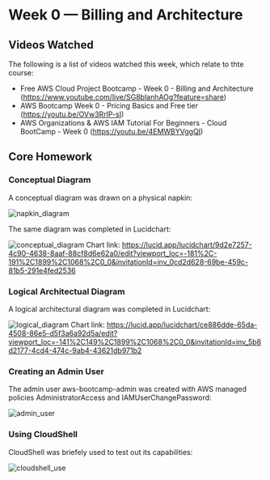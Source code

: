 # Week 0 — Billing and Architecture

## Videos Watched
The following is a list of videos watched this week, which relate to thte course:

- Free AWS Cloud Project Bootcamp - Week 0 - Billing and Architecture (https://www.youtube.com/live/SG8blanhAOg?feature=share)
- AWS Bootcamp Week 0 - Pricing Basics and Free tier (https://youtu.be/OVw3RrlP-sI)
- AWS Organizations & AWS IAM Tutorial For Beginners - Cloud BootCamp - Week 0 (https://youtu.be/4EMWBYVggQI)

## Core Homework
### Conceptual Diagram
A conceptual diagram was drawn on a physical napkin:

![napkin_diagram](https://user-images.githubusercontent.com/123467130/221172724-bc67db5f-9f8a-4cbd-b11b-3a57327d1733.jpg)

The same diagram was completed in Lucidchart:

![conceptual_diagram](https://user-images.githubusercontent.com/123467130/221167183-aeb585b5-1f05-43ec-abe7-aedec49c1d7e.PNG)
Chart link: https://lucid.app/lucidchart/9d2e7257-4c90-4638-8aaf-88cf8d6e62a0/edit?viewport_loc=-181%2C-191%2C1899%2C1068%2C0_0&invitationId=inv_0cd2d628-69be-459c-81b5-291e4fed2536

### Logical Architectual Diagram
A logical architectural diagram was completed in Lucidchart:

![logical_diagram](https://user-images.githubusercontent.com/123467130/221167618-d8a1615a-e043-44d1-9631-ef4a2189dd97.PNG)
Chart link: https://lucid.app/lucidchart/ce886dde-65da-4508-86e5-d5f3a6a92d5a/edit?viewport_loc=-141%2C149%2C1899%2C1068%2C0_0&invitationId=inv_5b8d2177-4cd4-474c-9ab4-43621db971b2

### Creating an Admin User
The admin user aws-bootcamp-admin was created with AWS managed policies AdministratorAccess and IAMUserChangePassword:

![admin_user](https://user-images.githubusercontent.com/123467130/221171584-c4882b51-d4e7-4b49-a49b-f888a5bd20e4.png)

### Using CloudShell
CloudShell was briefely used to test out its capabilities:

![cloudshell_use](https://user-images.githubusercontent.com/123467130/221171758-433e3771-4d0c-4fdb-af6a-0e3652b78245.png)

